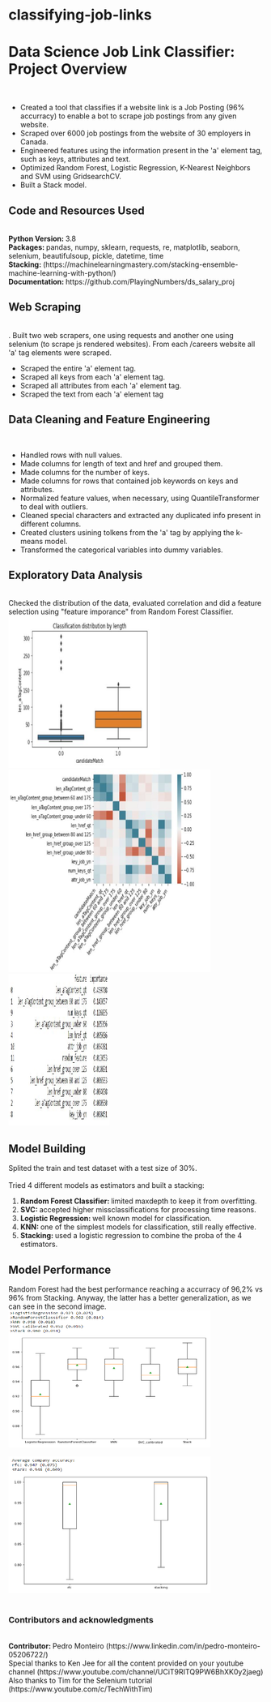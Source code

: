 # classifying-job-links

<h1>Data Science Job Link Classifier: Project Overview</h1><br>
<ul>
  <li>Created a tool that classifies if a website link is a Job Posting (96% accurracy) to enable a bot to scrape job postings from any given website.</li>
  <li>Scraped over 6000 job postings from the website of 30 employers in Canada.</li>
  <li>Engineered features using the information present in the 'a' element tag, such as keys, attributes and text.</li>
  <li>Optimized Random Forest, Logistic Regression, K-Nearest Neighbors and SVM using GridsearchCV.</li>
  <li>Built a Stack model.</li>
 </ul>

<h2>Code and Resources Used</h2><br>
<b>Python Version: </b>3.8<br>
<b>Packages: </b>pandas, numpy, sklearn, requests, re, matplotlib, seaborn, selenium, beautifulsoup, pickle, datetime, time<br>
<b>Stacking: </b> (https://machinelearningmastery.com/stacking-ensemble-machine-learning-with-python/)<br>
<b>Documentation: </b> https://github.com/PlayingNumbers/ds_salary_proj<br>

<h2>Web Scraping</h2><br>.
Built two web scrapers, one using requests and another one using selenium (to scrape js rendered websites). From each /careers website all 'a' tag elements were scraped.<br>
<ul>
  <li>Scraped the entire 'a' element tag.</li>
  <li>Scraped all keys from each 'a' element tag.</li>
  <li>Scraped all attributes from each 'a' element tag.</li>
  <li>Scraped the text from each 'a' element tag</li>
 </ul>

<h2>Data Cleaning and Feature Engineering</h2><br>
<ul>
  <li>Handled rows with null values.</li>
  <li>Made columns for length of text and href and grouped them.</li>
  <li>Made columns for the number of keys.</li>
  <li>Made columns for rows that contained job keywords on keys and attributes.</li>
  <li>Normalized feature values, when necessary, using QuantileTransformer to deal with outliers.</li>
  <li>Cleaned special characters and extracted any duplicated info present in different columns.</li>
  <li>Created clusters usining tolkens from the 'a' tag by applying the k-means model.</li>
  <li>Transformed the categorical variables into dummy variables.</li>
 </ul>

<h2>Exploratory Data Analysis</h2><br>
Checked the distribution of the data, evaluated correlation and did a feature selection using "feature imporance" from Random Forest Classifier.<br>
<div>
<img src="https://github.com/tikoponde/classifying-job-links/blob/master/images/boxplot_len_atagcontent.JPG" alt="BoxPlot" width="300" height="300">
<img src="https://github.com/tikoponde/classifying-job-links/blob/master/images/heatmap_corr.JPG" alt="Heatmap" width="400" height="400">
</div>
<img src="https://github.com/tikoponde/classifying-job-links/blob/master/images/random_feature.JPG" alt="Importance" width="200" height="300">

<h2>Model Building</h2>
Splited the train and test dataset with a test size of 30%.<br>
<br>
Tried 4 different models as estimators and built a stacking:
<ol>
  <li><b>Random Forest Classifier: </b>limited maxdepth to keep it from overfitting.</li>
  <li><b>SVC: </b>accepted higher missclassifications for processing time reasons.</li>
  <li><b>Logistic Regression: </b>well known model for classification.</li>
  <li><b>KNN: </b>one of the simplest models for classification, still really effective.</li>
  <li><b>Stacking: </b>used a logistic regression to combine the proba of the 4 estimators.</li>
</ol>

<h2>Model Performance</h2>
Random Forest had the best performance reaching a accurracy of 96,2% vs 96% from Stacking. Anyway, the latter has a better generalization, as we can see in the second image.
<img src="https://github.com/tikoponde/classifying-job-links/blob/master/images/model_performance.PNG" alt="performance" width="400" height="270">

<img src="https://github.com/tikoponde/classifying-job-links/blob/master/images/acc_by_comp.PNG" alt="performance" width="400" height="270"><br>
<br>
<h3>Contributors and acknowledgments</h3>
<br>
<b>Contributor: </b>Pedro Monteiro (https://www.linkedin.com/in/pedro-monteiro-05206722/)<br>
Special thanks to Ken Jee for all the content provided on your youtube channel (https://www.youtube.com/channel/UCiT9RITQ9PW6BhXK0y2jaeg)<br>
Also thanks to Tim for the Selenium tutorial (https://www.youtube.com/c/TechWithTim)<br>

  

